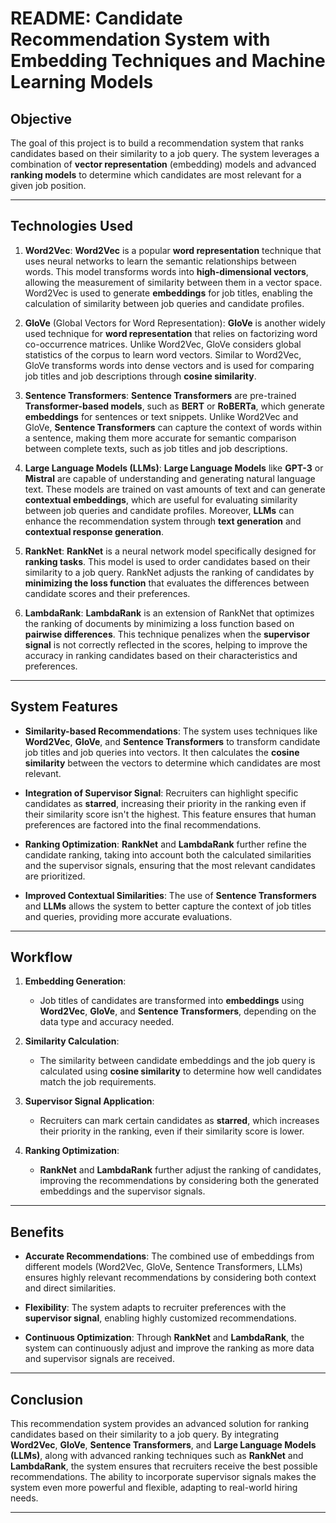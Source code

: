 
# **README: Candidate Recommendation System with Embedding Techniques and Machine Learning Models**

## **Objective**

The goal of this project is to build a recommendation system that ranks candidates based on their similarity to a job query. The system leverages a combination of **vector representation** (embedding) models and advanced **ranking models** to determine which candidates are most relevant for a given job position.

---

## **Technologies Used**

1. **Word2Vec**:
   **Word2Vec** is a popular **word representation** technique that uses neural networks to learn the semantic relationships between words. This model transforms words into **high-dimensional vectors**, allowing the measurement of similarity between them in a vector space. Word2Vec is used to generate **embeddings** for job titles, enabling the calculation of similarity between job queries and candidate profiles.

2. **GloVe** (Global Vectors for Word Representation):
   **GloVe** is another widely used technique for **word representation** that relies on factorizing word co-occurrence matrices. Unlike Word2Vec, GloVe considers global statistics of the corpus to learn word vectors. Similar to Word2Vec, GloVe transforms words into dense vectors and is used for comparing job titles and job descriptions through **cosine similarity**.

3. **Sentence Transformers**:
   **Sentence Transformers** are pre-trained **Transformer-based models**, such as **BERT** or **RoBERTa**, which generate **embeddings** for sentences or text snippets. Unlike Word2Vec and GloVe, **Sentence Transformers** can capture the context of words within a sentence, making them more accurate for semantic comparison between complete texts, such as job titles and job descriptions.

4. **Large Language Models (LLMs)**:
   **Large Language Models** like **GPT-3** or **Mistral** are capable of understanding and generating natural language text. These models are trained on vast amounts of text and can generate **contextual embeddings**, which are useful for evaluating similarity between job queries and candidate profiles. Moreover, **LLMs** can enhance the recommendation system through **text generation** and **contextual response generation**.

5. **RankNet**:
   **RankNet** is a neural network model specifically designed for **ranking tasks**. This model is used to order candidates based on their similarity to a job query. RankNet adjusts the ranking of candidates by **minimizing the loss function** that evaluates the differences between candidate scores and their preferences.

6. **LambdaRank**:
   **LambdaRank** is an extension of RankNet that optimizes the ranking of documents by minimizing a loss function based on **pairwise differences**. This technique penalizes when the **supervisor signal** is not correctly reflected in the scores, helping to improve the accuracy in ranking candidates based on their characteristics and preferences.

---

## **System Features**

- **Similarity-based Recommendations**: The system uses techniques like **Word2Vec**, **GloVe**, and **Sentence Transformers** to transform candidate job titles and job queries into vectors. It then calculates the **cosine similarity** between the vectors to determine which candidates are most relevant.

- **Integration of Supervisor Signal**: Recruiters can highlight specific candidates as **starred**, increasing their priority in the ranking even if their similarity score isn't the highest. This feature ensures that human preferences are factored into the final recommendations.

- **Ranking Optimization**: **RankNet** and **LambdaRank** further refine the candidate ranking, taking into account both the calculated similarities and the supervisor signals, ensuring that the most relevant candidates are prioritized.

- **Improved Contextual Similarities**: The use of **Sentence Transformers** and **LLMs** allows the system to better capture the context of job titles and queries, providing more accurate evaluations.

---

## **Workflow**

1. **Embedding Generation**:
   - Job titles of candidates are transformed into **embeddings** using **Word2Vec**, **GloVe**, and **Sentence Transformers**, depending on the data type and accuracy needed.

2. **Similarity Calculation**:
   - The similarity between candidate embeddings and the job query is calculated using **cosine similarity** to determine how well candidates match the job requirements.

3. **Supervisor Signal Application**:
   - Recruiters can mark certain candidates as **starred**, which increases their priority in the ranking, even if their similarity score is lower.

4. **Ranking Optimization**:
   - **RankNet** and **LambdaRank** further adjust the ranking of candidates, improving the recommendations by considering both the generated embeddings and the supervisor signals.

---

## **Benefits**

- **Accurate Recommendations**: The combined use of embeddings from different models (Word2Vec, GloVe, Sentence Transformers, LLMs) ensures highly relevant recommendations by considering both context and direct similarities.
  
- **Flexibility**: The system adapts to recruiter preferences with the **supervisor signal**, enabling highly customized recommendations.

- **Continuous Optimization**: Through **RankNet** and **LambdaRank**, the system can continuously adjust and improve the ranking as more data and supervisor signals are received.

---

## **Conclusion**

This recommendation system provides an advanced solution for ranking candidates based on their similarity to a job query. By integrating **Word2Vec**, **GloVe**, **Sentence Transformers**, and **Large Language Models (LLMs)**, along with advanced ranking techniques such as **RankNet** and **LambdaRank**, the system ensures that recruiters receive the best possible recommendations. The ability to incorporate supervisor signals makes the system even more powerful and flexible, adapting to real-world hiring needs.

---
